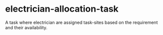 # electrician-allocation-task

A task where electrician are assigned task-sites based on the requirement and their availability.
